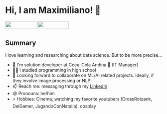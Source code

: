 # Hi, I am Maximiliano! 👋 

<!-- LINKEDIN --> <a href="https://www.linkedin.com/in/maximilianoalarcon/"> <img height="25em" width="100em" src="https://img.shields.io/badge/LinkedIn-0077B5?style=for-the-badge&logo=linkedin&logoColor=white" /></a> 
<!-- INSTAGRAM --> <a href="https://www.instagram.com/maximiliano_alarcon1/"> <img height="25em" width="100em" src="https://img.shields.io/badge/Instagram-E4405F?style=for-the-badge&logo=instagram&logoColor=white" /></a>



## Summary

I love learning and researching about data science. But to be more precise...

- 👷 I'm solution developer at Coca-Cola Andina 🥤 (IT Manager) 
- 👨‍🎓 I studied programming in high school
- 👯 Looking forward to collaborate on ML/AI related projects. Ideally, if they involve image processing or NLP!
- 📫 Reach me: messaging through my [LinkedIn](https://www.linkedin.com/in/maximilianoalarcon/)
- 😄 Pronouns: he/him
- ⚡ Hobbies: Cinema, watching my favorite youtubers (DrossRotzank, DeiGamer, JugandoConNatalia), cosplay
